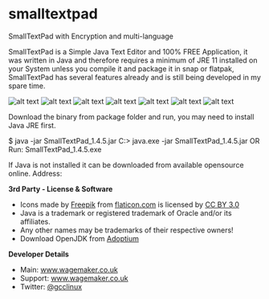 # smalltextpad

SmallTextPad with Encryption and multi-language

SmallTextPad is a Simple Java Text Editor and 100% FREE Application, it was written in Java and therefore requires a minimum of JRE 11 installed on your System unless you compile it and package it in snap or flatpak, SmallTextPad has several features already and is still being developed in my spare time.

![alt text](https://www.wagemaker.co.uk/wp-content/uploads/2021/12/smalltextpad-1.4.5-001.png)
![alt text](https://www.wagemaker.co.uk/wp-content/uploads/2021/12/smalltextpad-1.4.5-002.png)
![alt text](https://www.wagemaker.co.uk/wp-content/uploads/2021/12/smalltextpad-1.4.5-003.png)
![alt text](https://www.wagemaker.co.uk/wp-content/uploads/2021/12/smalltextpad-1.4.5-004.png)
![alt text](https://www.wagemaker.co.uk/wp-content/uploads/2021/12/smalltextpad-1.4.5-005.png)
![alt text](https://www.wagemaker.co.uk/wp-content/uploads/2021/12/smalltextpad-1.4.5-006.png)
![alt text](https://www.wagemaker.co.uk/wp-content/uploads/2021/12/smalltextpad-1.4.5-007.png)

Download the binary from package folder and run, you may need to install Java JRE first.

$ java -jar SmallTextPad_1.4.5.jar
C:> java.exe -jar SmallTextPad_1.4.5.jar
OR
Run: SmallTextPad_1.4.5.exe

If Java is not installed it can be downloaded from available opensource online. 
Address: 

<p><strong>3rd Party - License & Software</strong></p>

<ul>
<li>Icons made by <a href="http://www.freepik.com">Freepik</a> from <a href="http://www.flaticon.com/">flaticon.com</a> is licensed by <a href="http://creativecommons.org/licenses/by/3.0/"><g class="gr_ gr_4 gr-alert gr_spell gr_inline_cards gr_run_anim ContextualSpelling ins-del multiReplace" id="4" data-gr-id="4">CC BY</g> 3.0</a></li>
<li>Java is a trademark or registered trademark of Oracle and/or its affiliates.</li>
<li>Any other names may be trademarks of their respective owners!</li>
<li> Download OpenJDK from <a href="https://adoptium.net/">Adoptium</a></li>
</ul>

<p><strong>Developer Details</strong></p>

<ul><li>Main: <a href="http://www.wagemaker.co.uk">www.wagemaker.co.uk</a></li><li>Support: <a href="http://href=&quot;http://www.wagemaker.co.uk/?page_id=828">www.wagemaker.co.uk</a></li><li>Twitter: <a href="http://twitter.com/gcclinux">@gcclinux</a></li></ul>
